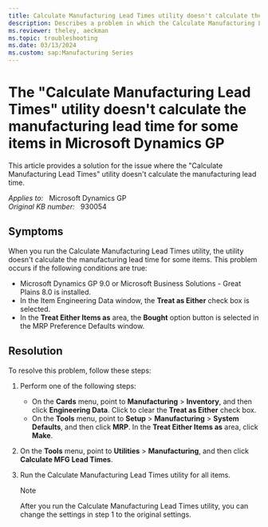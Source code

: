 ```yaml
---
title: Calculate Manufacturing Lead Times utility doesn't calculate the manufacturing lead time for some items in Microsoft Dynamics GP
description: Describes a problem in which the Calculate Manufacturing Lead Times utility doesn't calculate the manufacturing lead time for some items in Microsoft Dynamics. Provides a resolution.
ms.reviewer: theley, aeckman
ms.topic: troubleshooting
ms.date: 03/13/2024
ms.custom: sap:Manufacturing Series
---
```

# The "Calculate Manufacturing Lead Times" utility doesn't calculate the manufacturing lead time for some items in Microsoft Dynamics GP

This article provides a solution for the issue where the "Calculate Manufacturing Lead Times" utility doesn't calculate the manufacturing lead time.

_Applies to:_ &nbsp; Microsoft Dynamics GP  
_Original KB number:_ &nbsp; 930054

## Symptoms

When you run the Calculate Manufacturing Lead Times utility, the utility doesn't calculate the manufacturing lead time for some items. This problem occurs if the following conditions are true:

- Microsoft Dynamics GP 9.0 or Microsoft Business Solutions - Great Plains 8.0 is installed.
- In the Item Engineering Data window, the **Treat as Either** check box is selected.
- In the **Treat Either Items as** area, the **Bought** option button is selected in the MRP Preference Defaults window.

## Resolution

To resolve this problem, follow these steps:

1. Perform one of the following steps:
    - On the **Cards** menu, point to **Manufacturing** > **Inventory**, and then click **Engineering Data**. Click to clear the **Treat as Either** check box.
    - On the **Tools** menu, point to **Setup** > **Manufacturing** > **System Defaults**, and then click **MRP**. In the **Treat Either Items as** area, click **Make**.
2. On the **Tools** menu, point to **Utilities** > **Manufacturing**, and then click **Calculate MFG Lead Times**.
3. Run the Calculate Manufacturing Lead Times utility for all items.

    > [!NOTE]
    > After you run the Calculate Manufacturing Lead Times utility, you can change the settings in step 1 to the original settings.
